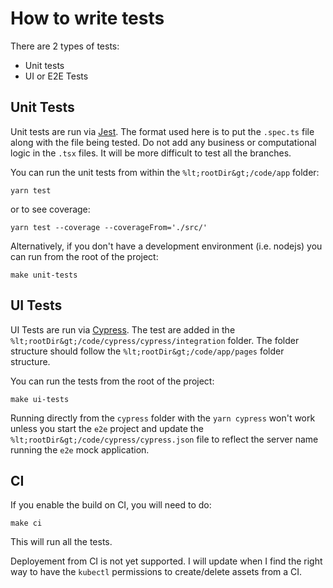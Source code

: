 # How to write tests

There are 2 types of tests:
- Unit tests
- UI or E2E Tests

## Unit Tests

Unit tests are run via [Jest](https://jestjs.io/). The format used here is to put the `.spec.ts` file along with the file being tested. Do not add any business or computational logic in the `.tsx` files. It will be more difficult to test all the branches.

You can run the unit tests from within the `%lt;rootDir&gt;/code/app` folder:
```
yarn test
```
or to see coverage:
```
yarn test --coverage --coverageFrom='./src/'
```

Alternatively, if you don't have a development environment (i.e. nodejs) you can run from the root of the project:
```
make unit-tests
```


## UI Tests

UI Tests are run via [Cypress](https://www.cypress.io/). The test are added in the `%lt;rootDir&gt;/code/cypress/cypress/integration` folder. The folder structure should follow the `%lt;rootDir&gt;/code/app/pages` folder structure.

You can run the tests from the root of the project:
```
make ui-tests
```

Running directly from the `cypress` folder with the `yarn cypress` won't work unless you start the `e2e` project and update the `%lt;rootDir&gt;/code/cypress/cypress.json` file to reflect the server name running the `e2e` mock application.

## CI

If you enable the build on CI, you will need to do:
```
make ci
```
This will run all the tests.

Deployement from CI is not yet supported. I will update when I find the right way to have the `kubectl` permissions to create/delete assets from a CI.